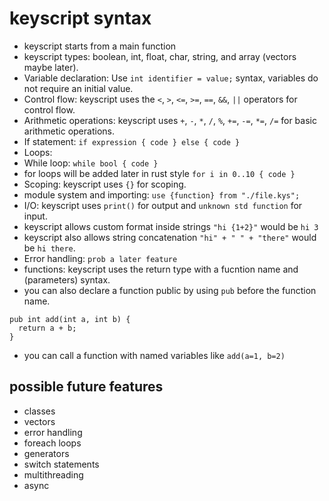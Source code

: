 # keyscript syntax

- keyscript starts from a main function
- keyscript types: boolean, int, float, char, string, and array (vectors maybe later).
- Variable declaration: Use `int identifier = value;` syntax, variables do not require an initial value.
- Control flow: keyscript uses the `<`, `>`, `<=`, `>=`, `==`, `&&`, `||` operators for control flow.
- Arithmetic operations: keyscript uses `+`, `-`, `*`, `/`, `%`, `+=`, `-=`, `*=`, `/=` for basic arithmetic operations.
- If statement:
  `if expression {
  code
  } else {
  code
  }`
- Loops:
- While loop: `while bool { code }`
- for loops will be added later in rust style `for i in 0..10 { code }`
- Scoping: keyscript uses `{}` for scoping.
- module system and importing: `use {function} from "./file.kys";`
- I/O: keyscript uses `print()` for output and `unknown std function` for input.
- keyscript allows custom format inside strings `"hi {1+2}"` would be `hi 3`
- keyscript also allows string concatenation `"hi" + " " + "there"` would be `hi there`.
- Error handling: `prob a later feature`
- functions: keyscript uses the return type with a fucntion name and (parameters) syntax.
- you can also declare a function public by using `pub` before the function name.
```
pub int add(int a, int b) {
  return a + b;
}
```
- you can call a function with named variables like `add(a=1, b=2)`

## possible future features

- classes
- vectors
- error handling
- foreach loops
- generators
- switch statements
- multithreading
- async
